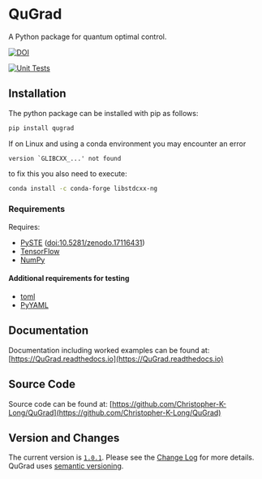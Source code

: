 # QuGrad
A Python package for quantum optimal control.

[![DOI](https://zenodo.org/badge/DOI/10.5281/zenodo.17116721.svg)](https://doi.org/10.5281/zenodo.17116721)

[![Unit Tests](https://github.com/Christopher-K-Long/QuGrad/actions/workflows/test-python-package.yml/badge.svg)](https://github.com/Christopher-K-Long/QuGrad/actions/workflows/test-python-package.yml)

## Installation

The python package can be installed with pip as follows:
```bash
pip install qugrad
```

If on Linux and using a conda environment you may encounter an error
```
version `GLIBCXX_...' not found
```
to fix this you also need to execute:
```bash
conda install -c conda-forge libstdcxx-ng
```

### Requirements

Requires:
- [PySTE](https://PySTE.readthedocs.io) ([doi:10.5281/zenodo.17116431](https://doi.org/10.5281/zenodo.17116431))
- [TensorFlow](https://www.tensorflow.org)
- [NumPy](https://numpy.org)

#### Additional requirements for testing

- [toml](https://github.com/uiri/toml)
- [PyYAML](https://pyyaml.org/)

## Documentation

Documentation including worked examples can be found at: [https://QuGrad.readthedocs.io](https://QuGrad.readthedocs.io)

## Source Code

Source code can be found at: [https://github.com/Christopher-K-Long/QuGrad](https://github.com/Christopher-K-Long/QuGrad)

## Version and Changes

The current version is [`1.0.1`](ChangeLog.md#release-101). Please see the [Change Log](ChangeLog.md) for more details. QuGrad uses [semantic versioning](https://semver.org/).